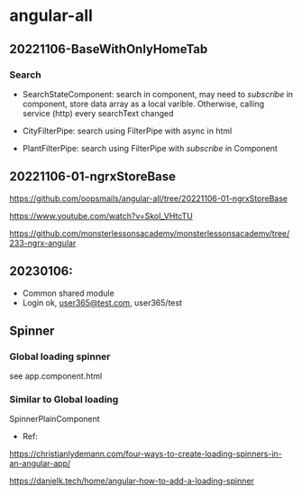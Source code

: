 # angular-all

## 20221106-BaseWithOnlyHomeTab

### Search

- SearchStateComponent: search in component, may need to _subscribe_ in component, store data array as a local varible. Otherwise, calling service (http) every searchText changed

- CityFilterPipe: search using FilterPipe with async in html

- PlantFilterPipe: search using FilterPipe with _subscribe_ in Component

## 20221106-01-ngrxStoreBase

https://github.com/oopsmails/angular-all/tree/20221106-01-ngrxStoreBase

https://www.youtube.com/watch?v=SkoI_VHtcTU

https://github.com/monsterlessonsacademy/monsterlessonsacademy/tree/233-ngrx-angular

## 20230106:

- Common shared module
- Login ok, user365@test.com, user365/test

## Spinner

### Global loading spinner

see app.component.html

### Similar to Global loading

SpinnerPlainComponent

- Ref:

https://christianlydemann.com/four-ways-to-create-loading-spinners-in-an-angular-app/

https://danielk.tech/home/angular-how-to-add-a-loading-spinner
